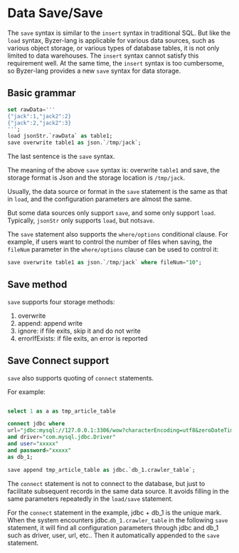 # Data Save/Save

The `save` syntax is similar to the `insert` syntax in traditional SQL. But like the `load` syntax, Byzer-lang is applicable for various data sources, such as various object storage, or various types of database tables, it is not only limited to data warehouses. The `insert` syntax cannot satisfy this requirement well. At the same time, the `insert` syntax is too cumbersome, so Byzer-lang provides a new `save` syntax for data storage.

## Basic grammar

```sql
set rawData='''
{"jack":1,"jack2":2}
{"jack":2,"jack2":3}
''';
load jsonStr.`rawData` as table1;
save overwrite table1 as json.`/tmp/jack`;
```

The last sentence is the `save` syntax.

The meaning of the above `save` syntax is: overwrite `table1` and save, the storage format is Json and the storage location is `/tmp/jack`.

Usually, the data source or format in the `save` statement is the same as that in `load`, and the configuration parameters are almost the same.

But some data sources only support `save`, and some only support `load`. Typically, `jsonStr` only supports `load`, but not`save`.

The `save` statement also supports the `where/options` conditional clause. For example, if users want to control the number of files when saving, the `fileNum` parameter in the `where/options` clause can be used to control it:

```sql
save overwrite table1 as json.`/tmp/jack` where fileNum="10";
```

## Save method

`save` supports four storage methods:

1. overwrite
2. append: append write
3. ignore: if file exits, skip it and do not write
4. errorIfExists: if file exits, an error is reported

## Save Connect support
`save` also supports quoting of `connect` statements.

For example:

```sql

select 1 as a as tmp_article_table

connect jdbc where
url="jdbc:mysql://127.0.0.1:3306/wow?characterEncoding=utf8&zeroDateTimeBehavior=convertToNull&tinyInt1isBit=false"
and driver="com.mysql.jdbc.Driver"
and user="xxxxx"
and password="xxxxx"
as db_1;

save append tmp_article_table as jdbc.`db_1.crawler_table`;
```

The `connect` statement is not to connect to the database, but just to facilitate subsequent records in the same data source. It avoids filling in the same parameters repeatedly in the `load/save` statement.

For the `connect` statement in the example, jdbc + db_1 is the unique mark. When the system encounters jdbc.`db_1.crawler_table` in the following `save` statement, it will find all configuration parameters through jdbc and db_1 such as driver, user, url, etc.. Then it automatically appended to the `save` statement.
